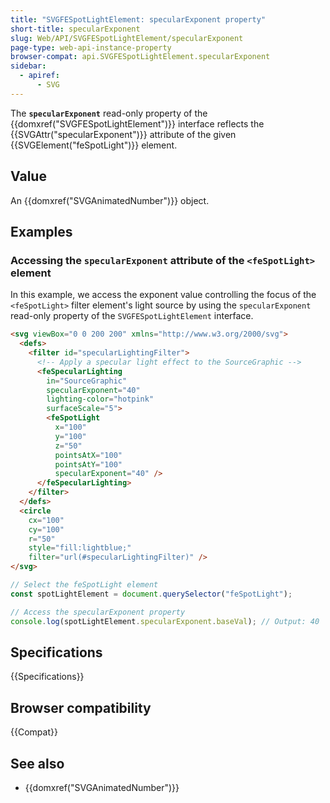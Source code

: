 ```yaml
---
title: "SVGFESpotLightElement: specularExponent property"
short-title: specularExponent
slug: Web/API/SVGFESpotLightElement/specularExponent
page-type: web-api-instance-property
browser-compat: api.SVGFESpotLightElement.specularExponent
sidebar:
  - apiref:
      - SVG
---
```


The **`specularExponent`** read-only property of the {{domxref("SVGFESpotLightElement")}} interface reflects the {{SVGAttr("specularExponent")}} attribute of the given {{SVGElement("feSpotLight")}} element.

## Value

An {{domxref("SVGAnimatedNumber")}} object.

## Examples

### Accessing the `specularExponent` attribute of the `<feSpotLight>` element

In this example, we access the exponent value controlling the focus of the `<feSpotLight>` filter element's light source by using the `specularExponent` read-only property of the `SVGFESpotLightElement` interface.

```html
<svg viewBox="0 0 200 200" xmlns="http://www.w3.org/2000/svg">
  <defs>
    <filter id="specularLightingFilter">
      <!-- Apply a specular light effect to the SourceGraphic -->
      <feSpecularLighting
        in="SourceGraphic"
        specularExponent="40"
        lighting-color="hotpink"
        surfaceScale="5">
        <feSpotLight
          x="100"
          y="100"
          z="50"
          pointsAtX="100"
          pointsAtY="100"
          specularExponent="40" />
      </feSpecularLighting>
    </filter>
  </defs>
  <circle
    cx="100"
    cy="100"
    r="50"
    style="fill:lightblue;"
    filter="url(#specularLightingFilter)" />
</svg>
```

```js
// Select the feSpotLight element
const spotLightElement = document.querySelector("feSpotLight");

// Access the specularExponent property
console.log(spotLightElement.specularExponent.baseVal); // Output: 40
```

## Specifications

{{Specifications}}

## Browser compatibility

{{Compat}}

## See also

- {{domxref("SVGAnimatedNumber")}}
